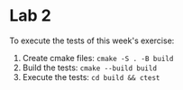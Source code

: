 # Lab 2
To execute the tests of this week's exercise:
1. Create cmake files: `cmake -S . -B build`
2. Build the tests: `cmake --build build`
3. Execute the tests: `cd build && ctest`